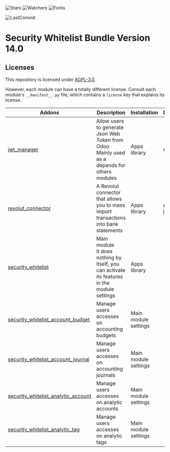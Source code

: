 ![Stars](https://img.shields.io/github/stars/nymtech/odoo-addons?style=social)
![Watchers](https://img.shields.io/github/watchers/nymtech/odoo-addons?style=social)
![Forks](https://img.shields.io/github/forks/nymtech/odoo-addons?style=social)

![LastCommit](https://img.shields.io/github/last-commit/nymtech/odoo-addons?color=green)

# Security Whitelist Bundle Version 14.0

## Licenses

This repository is licensed under [AGPL-3.0](LICENSE).

However, each module can have a totally different license. Consult each module's `__manifest__.py` file, which contains a `license` key
that explains its license.

| Addons                                                                     | Description                                                                                      | Installation         | Dependencies            |
| -------------------------------------------------------------------------- | ------------------------------------------------------------------------------------------------ | -------------------- | ----------------------- |
| [jwt_manager](jwt_manager/)                                                | Allow users to generate Json Web Token from Odoo<br/>Mainly used as a depends for others modules | Apps library         | mail                    |
| [revolut_connector](revolut_connector)                                     | A Revolut connector that allows you to mass import transactions into bank statements<br/>        | Apps library         | account<br/>jwt_manager |
| [security_whitelist](security_whitelist)                                   | Main module<br/>It does nothing by itself, you can activate its features in the module settings  | Apps library         |                         |
| [security_whitelist_account_budget](security_whitelist_account_budget)     | Manage users accesses on accounting budgets                                                      | Main module settings |                         |
| [security_whitelist_account_journal](security_whitelist_account_journal)   | Manage users accesses on accounting journals                                                     | Main module settings |                         |
| [security_whitelist_analytic_account](security_whitelist_analytic_account) | Manage users accesses on analytic accounts                                                       | Main module settings |                         |
| [security_whitelist_analytic_tag](security_whitelist_analytic_tag)         | Manage users accesses on analytic tags                                                           | Main module settings |                         |
